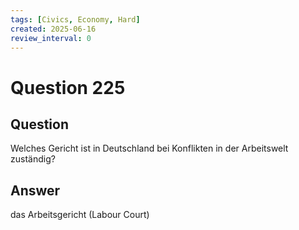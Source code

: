 ```yaml
---
tags: [Civics, Economy, Hard]
created: 2025-06-16
review_interval: 0
---
```


# Question 225

## Question

Welches Gericht ist in Deutschland bei Konflikten in der Arbeitswelt zuständig?

## Answer

das Arbeitsgericht (Labour Court)
